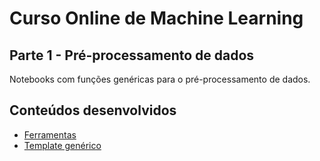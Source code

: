 # Curso Online de Machine Learning

## Parte 1 - Pré-processamento de dados

Notebooks com funções genéricas para o pré-processamento de dados.

## Conteúdos desenvolvidos

 - [Ferramentas](data_preprocessing_tools.ipynb)
 - [Template genérico](data_preprocessing_tools.ipynb)